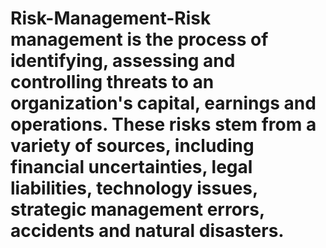 # Risk-Management-Risk management is the process of identifying, assessing and controlling threats to an organization's capital, earnings and operations. These risks stem from a variety of sources, including financial uncertainties, legal liabilities, technology issues, strategic management errors, accidents and natural disasters.
